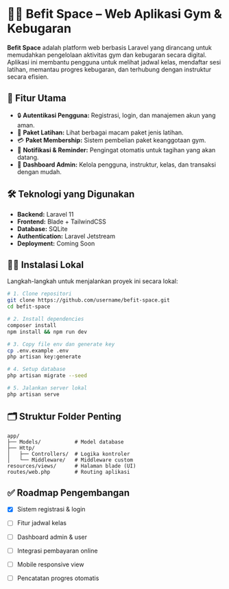 # 🏋️‍♀️ Befit Space – Web Aplikasi Gym & Kebugaran

**Befit Space** adalah platform web berbasis Laravel yang dirancang untuk memudahkan pengelolaan aktivitas gym dan kebugaran secara digital. Aplikasi ini membantu pengguna untuk melihat jadwal kelas, mendaftar sesi latihan, memantau progres kebugaran, dan terhubung dengan instruktur secara efisien.

## 🚀 Fitur Utama

* 🔒 **Autentikasi Pengguna:** Registrasi, login, dan manajemen akun yang aman.
* 📅 **Paket Latihan:** Lihat berbagai macam paket jenis latihan.
* 💳 **Paket Membership:** Sistem pembelian paket keanggotaan gym.
* 📨 **Notifikasi & Reminder:** Pengingat otomatis untuk tagihan yang akan datang.
* 🧘 **Dashboard Admin:** Kelola pengguna, instruktur, kelas, dan transaksi dengan mudah.

## 🛠️ Teknologi yang Digunakan

* **Backend:** Laravel 11
* **Frontend:** Blade + TailwindCSS 
* **Database:** SQLite
* **Authentication:** Laravel Jetstream
* **Deployment:** Coming Soon

## 🧑‍💻 Instalasi Lokal

Langkah-langkah untuk menjalankan proyek ini secara lokal:

```bash
# 1. Clone repositori
git clone https://github.com/username/befit-space.git
cd befit-space

# 2. Install dependencies
composer install
npm install && npm run dev

# 3. Copy file env dan generate key
cp .env.example .env
php artisan key:generate

# 4. Setup database
php artisan migrate --seed

# 5. Jalankan server lokal
php artisan serve
```

## 🗂️ Struktur Folder Penting

```
app/
├── Models/           # Model database
├── Http/
│   ├── Controllers/  # Logika kontroler
│   └── Middleware/   # Middleware custom
resources/views/      # Halaman blade (UI)
routes/web.php        # Routing aplikasi
```

## ✅ Roadmap Pengembangan

* [x] Sistem registrasi & login
* [ ] Fitur jadwal kelas
* [ ] Dashboard admin & user
* [ ] Integrasi pembayaran online
* [ ] Mobile responsive view
* [ ] Pencatatan progres otomatis

